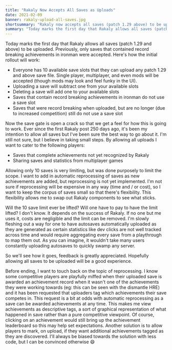 ```yaml
---
title: "Rakaly Now Accepts All Saves as Uploads"
date: 2021-02-09 
banner: rakaly-upload-all-saves.jpg
shortsummary: "Rakaly now accepts all saves (patch 1.29 above) to be uploaded. It's the pilot stage and there are a few caveats"
summary: "Today marks the first day that Rakaly allows all saves (patch 1.29 and above) to be uploaded. Previously, only saves that contained record breaking achievements in ironman were accepted. Everyone will get 10 save slots and record breaking ironman saves won't consume a slot. It's a start and things will change but it's been a goal from the start to allow all saves."
---
```


Today marks the first day that Rakaly allows all saves (patch 1.29 and above) to be uploaded. Previously, only saves that contained record breaking achievements in ironman were accepted. Here's how the initial rollout will work:

- Everyone has 10 available save slots that they can upload any patch 1.29 and above save file. Single player, multiplayer, and even mods will be accepted (though mods may look and feel funky in the UI).
- Uploading a save will subtract one from your available slots
- Deleting a save will add one to your available slots
- Saves that contain record breaking achievements in ironman do not use a save slot
- Saves that were record breaking when uploaded, but are no longer (due to increased competition) still do not use a save slot

Now the save gate is open a crack so that we get a feel for how this is going to work. Ever since the first Rakaly post 250 days ago, it's been my intention to allow all saves but I've been sure the best way to go about it. I'm still not sure, but I believe in taking small steps. By allowing all uploads I want to cater to the following players:

- Saves that complete achievements not yet recognized by Rakaly
- Sharing saves and statistics from multiplayer games

Allowing only 10 saves is very limiting, but was done purposely to limit the scope. I want to add in automatic reprocessing of saves as new achievements are added, but reprocessing is not yet implemented. I'm not sure if reprocessing will be expensive in any way (time and / or cost), so I want to keep the corpus of saves small so that there's flexibility. This flexibility allows me to swap out Rakaly components to see what sticks.

Will the 10 save limit ever be lifted? Will one have to pay to have the limit lifted? I don't know. It depends on the success of Rakaly. If no one but me uses it, costs are negligible and the limit can be removed. I'm slowly fleshing out a way for one to have autosaves automatically uploaded as they are generated as certain statistics like dev clicks are not well tracked across time and would require aggregating every save from a playthrough to map them out. As you can imagine, it wouldn't take many users constantly uploading autosaves to quickly swamp any server. 

So we'll see how it goes, feedback is greatly appreciated. Hopefully allowing all saves to be uploaded will be a good experience. 

Before ending, I want to touch back on the topic of reprocessing. I know some competitive players are playfully miffed when their uploaded save is awarded an achievement record when it wasn't one of the achievements they were working towards (eg: this can be seen with the dismantle HRE) and it has been requested that uploaders tag which achievements their save competes in. This request is a bit at odds with automatic reprocessing as a save can be awarded achievements at any time. This makes me view achievements as descriptive tags, a sort of graphical representation of what happened in save rather than a pure competitive viewpoint. Of course, clicking on an achievement would still bring up the achievement leaderboard so this may help set expectations. Another solution is to allow players to mark, on upload, if they want additional achievements tagged as they are discovered. I'll always be biased towards the solution with less code, but I can be convinced otherwise 😄